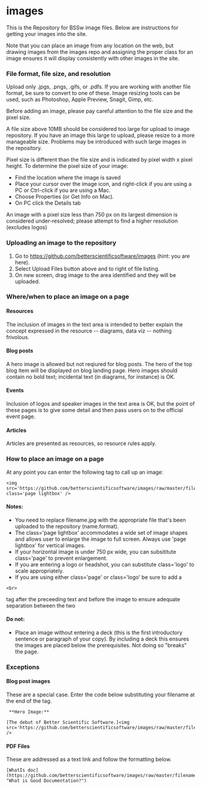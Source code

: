# images
This is the Repository for BSSw image files. Below are instructions for getting your images into the site. 

Note that you can place an image from any location on the web, but drawing images from the images repo and assigning the proper class for an image ensures it will display consistently with other images in the site. 

### File format, file size, and resolution
Upload only .jpgs, .pngs, .gifs, or .pdfs. If you are working with another file format, be sure to convert to one of these. Image resizing tools can be used, such as Photoshop, Apple Preview, Snagit, Gimp, etc. 

Before adding an image, please pay careful attention to the file size and the pixel size. 

A file size above 10MB should be considered too large for upload to image repository. If you have an image this large to upload, please resize to a more manageable size. Problems may be introduced with such large images in the repository. 

Pixel size is different than the file size and is indicated by pixel width x pixel height. To determine the pixel size of your image:
* Find the location where the image is saved
* Place your cursor over the image icon, and right-click if you are using a PC or Ctrl-click if you are using a Mac.
* Choose Properties (or Get Info on Mac).
* On PC click the Details tab

An image with a pixel size less than 750 px on its largest dimension is considered under-resolved; please attempt to find a higher resolution (excludes logos)

### Uploading an image to the repository
1. Go to https://github.com/betterscientificsoftware/images (hint: you are here).
2. Select Upload Files button above and to right of file listing.
3. On new screen, drag image to the area identified and they will be uploaded.

### Where/when to place an image on a page
#### Resources 
The inclusion of images in the text area is intended to better explain the concept expressed in the resource -- diagrams, data viz --  nothing frivolous.
#### Blog posts
A hero image is allowed but not reqiured for blog posts. The hero of the top blog item will be displayed on blog landing page. Hero images should contain no bold text; incidental text (in diagrams, for instance) is OK.
#### Events 
Inclusion of logos and speaker images in the text area is OK, but the point of these pages is to give some detail and then pass users on to the official event page.
#### Articles 
Articles are presented as resources, so resource rules apply.

### How to place an image on a page
At any point you can enter the following tag to call up an image:
```
<img src='https://github.com/betterscientificsoftware/images/raw/master/filename.jpg' class='page lightbox' />
```

#### Notes: 
* You need to replace filename.jpg with the appropriate file that's been uploaded to the repository (name.format).
* The class='page lightbox' accommodates a wide set of image shapes and allows user to enlarge the image to full screen. Always use 'page lightbox' for vertical images.
* If your horizontal image is under 750 px wide, you can subsititute class='page' to prevent enlargement. 
* If you are entering a logo or headshot, you can substitute class='logo' to scale appropriately.
* If you are using either class='page' or class='logo' be sure to add a 
```
<br> 
```
tag after the preceeding text and before the image to ensure adequate separation between the two

#### Do not:
* Place an image without entering a deck (this is the first introductory sentence or paragraph of your copy). By including a deck this ensures the images are placed below the prerequisites. Not doing so "breaks" the page.

### Exceptions
#### Blog post images
These are a special case. Enter the code below substituting your filename at the end of the tag.

```
 **Hero Image:**
 
[The debut of Better Scientific Software.]<img src='https://github.com/betterscientificsoftware/images/raw/master/filename.png' />
```

#### PDF Files
These are addressed as a text link and follow the formatting below. 
```
[WhatIs doc](https://github.com/betterscientificsoftware/images/raw/master/filename.pdf "What is Good Documentation?")
```
